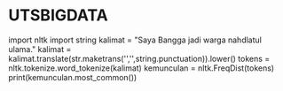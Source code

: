 # UTSBIGDATA

import nltk import string
kalimat = "Saya Bangga jadi warga nahdlatul ulama." kalimat = kalimat.translate(str.maketrans('','',string.punctuation)).lower()
tokens = nltk.tokenize.word_tokenize(kalimat) kemunculan = nltk.FreqDist(tokens) print(kemunculan.most_common())
